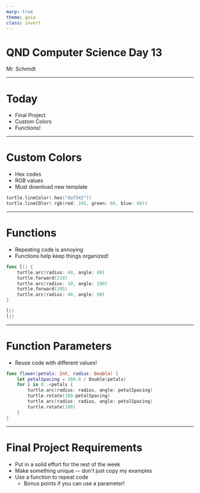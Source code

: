 ```yaml
---
marp: true
theme: gaia
class: invert
---
```


# QND Computer Science Day 13
Mr. Schmidt

--- 

# Today

- Final Project
- Custom Colors
- Functions!

---

# Custom Colors

- Hex codes
- RGB values
- Must download new template

```swift
turtle.lineColor(.hex("daf542"))
turtle.lineCOlor(.rgb(red: 245, green: 66, blue: 66))
```

---
# Functions

- Repeating code is annoying
- Functions help keep things organized!

```swift
func l() {
    turtle.arc(radius: 40, angle: 80)
    turtle.forward(210)
    turtle.arc(radius: 10, angle: 190)
    turtle.forward(205)
    turtle.arc(radius: 40, angle: 90)
}

l()
l()
```

---

# Function Parameters

- Reuse code with different values!

```swift
func flower(petals: Int, radius: Double) {
    let petalSpacing = 360.0 / Double(petals)
    for i in 0..<petals {
        turtle.arc(radius: radius, angle: petalSpacing)
        turtle.rotate(180-petalSpacing)
        turtle.arc(radius: radius, angle: petalSpacing)
        turtle.rotate(180)
    }
}
```

---

# Final Project Requirements

- Put in a solid effort for the rest of the week
- Make something unique -- don't just copy my examples
- Use a function to repeat code
    - Bonus points if you can use a parameter!


